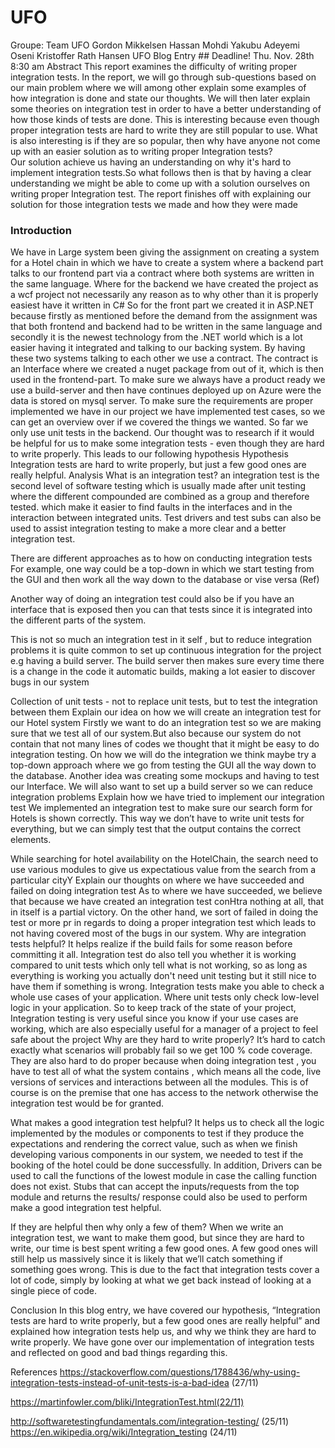 # UFO
Groupe: Team UFO
Gordon Mikkelsen
Hassan Mohdi
Yakubu Adeyemi Oseni
Kristoffer Rath Hansen
UFO Blog Entry
                              ## Deadline! Thu. Nov. 28th 8:30 am
Abstract
This report examines the difficulty of writing proper integration tests. In the report, we will go through sub-questions based on our main problem where we will among other explain some examples of how integration is done and state our thoughts.
We will then later explain some theories on integration test in order to have a better understanding of how those kinds of tests are done.
This is interesting because even though proper integration tests are hard to write they are still popular to use. 
What is also interesting is if they are so popular, then why have anyone not  come up with an easier solution as to writing proper Integration tests?    
Our solution achieve us having an understanding on why it's hard to implement integration tests.So what follows then is that by having a clear understanding we might  be able to come up with a solution ourselves on writing proper Integration test.
The report finishes off with explaining our solution for those integration tests we made and how they were made


### Introduction
We have in Large system been giving the assignment on creating a system for a Hotel chain in which we have to create a system where a backend part talks to our frontend part via a contract where both systems are written in the same language.
Where for the backend we have created the project as a wcf project not necessarily any reason  as to why other than it is properly easiest have it written in C# So for the front part we created it in ASP.NET because firstly as mentioned before the demand from the assignment was that both frontend and backend had to be written in the same language and secondly it is the newest technology from the .NET world which is a lot easier having it integrated and talking to  our backing system. 
By having these two systems talking to each other we use a contract.
The contract is an Interface where we created a nuget package from out of it, which is then used in the frontend-part. 
To make sure we always have a product ready we use a build-server and then have continues deployed up on Azure were the data is stored on mysql server. To make sure the requirements  are proper implemented we have in our project we have implemented test cases, so we can get an overview over if we covered the things we wanted. So far we only use unit tests in the backend. 
Our thought was to research if it would be helpful for us to make some integration tests - even though they are hard to write properly. This leads to our following hypothesis
Hypothesis
Integration tests are hard to write properly, but just a few good ones are really helpful.
Analysis
What is an integration test?
an integration test is the second level of software testing which is usually made after unit testing where the different compounded are combined as a group and therefore tested. which make it easier to find faults in the interfaces and in the interaction between integrated units. Test drivers and test subs can also be used to assist integration testing to make a more clear and a better integration test. 

There are  different approaches as to how on conducting integration tests
For example, one way could be a top-down in which we start testing from the GUI and then work all the way down to the database or vise versa (Ref)

Another way of doing an integration test could also be if you have an interface that is exposed then you can that tests since it is integrated into the different parts of the system.

This is not so much an integration test in it self , but to reduce integration problems it is quite common to set up continuous integration for the project e.g having a build server.  The build server then makes sure every time there is a change in the code it automatic builds, making a lot easier to discover bugs in our system

Collection of unit tests - not to replace unit tests, but to test the integration between them
Explain our idea on how we will create an integration test for our Hotel system
Firstly we want to do an integration test so we are making sure that we test all of our system.But also because our system do not contain that not many lines of codes we thought that it might be easy to do integration testing.
On how we will do the integration we think maybe try a top-down approach where we go from testing the GUI all the way down to the database. Another idea was creating some mockups and having to test our Interface. 
We will also want to set up a build server so we can reduce integration problems
Explain how we have tried to implement our integration test
We implemented an integration test to make sure our search form for Hotels is shown correctly. This way we don’t have to write unit tests for everything, but we can simply test that the output contains the correct elements.

While searching for hotel availability on the HotelChain, the search need to use various modules to give us  expectatious value from the search from a particular cityY 
Explain our thoughts on where we have succeeded and failed on doing integration test 
As to where we have succeeded, we believe that because we have created an integration test conHtra nothing at all, that in itself is a partial victory.  On the other hand, we sort of failed in doing the test or more pr in regards to doing a proper integration test which leads to not having covered most of the bugs in our system. 
Why are integration tests helpful?
It helps realize if the build fails for some reason before committing it all. Integration test do also tell you whether it is working compared to unit tests which only tell what is not working, so as long as everything is working you actually don't need unit testing but it still nice to have them if something is wrong. Integration tests make you able to check a whole use cases of your application. Where unit tests only check low-level logic in your application. So to keep track of the state of your project, Integration testing is very useful since you know if your use cases are working, which are also especially useful for a manager of a project to feel safe about the project
Why are they hard to write properly?
It’s hard to catch exactly what scenarios will probably fail so we get 100 % code coverage.
They are also hard to do proper because when doing integration test , you have to test all of what the system contains , which means all the code,  live  versions of services and interactions between all the modules. This is of course is on the premise that one has access to the network otherwise the integration test would be for granted.
 
What makes a good integration test helpful?
It helps us to check all the logic implemented by the modules or components to test if they produce the expectations and rendering the correct value, such as when we finish developing various components in our system, we needed to test if the booking of the hotel could be done successfully.
In addition, Drivers can be used to call the functions of the lowest module in case the calling function does not exist. Stubs that can accept the inputs/requests from the top module and returns the results/ response could also be used to perform make a good integration test helpful.

If they are helpful then why only a few of them?
When we write an integration test, we want to make them good, but since they are hard to write, our time is best spent writing a few good ones.
A few good ones will still help us massively since it is likely that we’ll catch something if something goes wrong. This is due to the fact that integration tests cover a lot of code, simply by looking at what we get back instead of looking at a single piece of code.
	
Conclusion
In this blog entry, we have covered our hypothesis, “Integration tests are hard to write properly, but a few good ones are really helpful” and explained how integration tests help us, and why we think they are hard to write properly.
We have gone over our implementation of integration tests and reflected on good and bad things regarding this.


References
https://stackoverflow.com/questions/1788436/why-using-integration-tests-instead-of-unit-tests-is-a-bad-idea (27/11)

https://martinfowler.com/bliki/IntegrationTest.html(22/11)

http://softwaretestingfundamentals.com/integration-testing/ (25/11)
https://en.wikipedia.org/wiki/Integration_testing (24/11)

